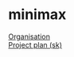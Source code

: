 # minimax
[Organisation](https://drive.google.com/folderview?id=0B7gg-Lbbk4zLMjA1ekNYY1ZRQXc&usp=sharing)  
[Project plan (sk)](https://github.com/DROPTBASS/minimax/blob/docs/docs/plan_sk.md)  
